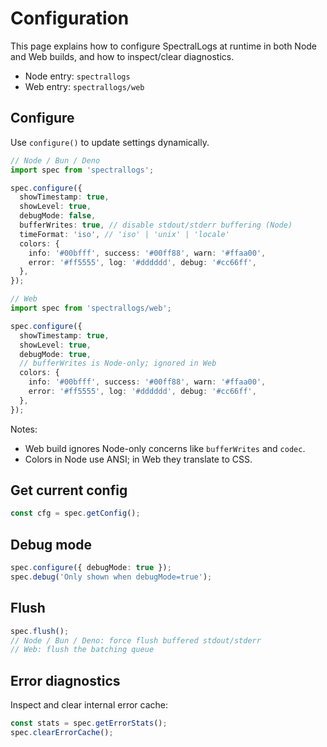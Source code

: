 # Configuration

This page explains how to configure SpectralLogs at runtime in both Node and Web builds, and how to inspect/clear diagnostics.

- Node entry: `spectrallogs`
- Web entry: `spectrallogs/web`

## Configure

Use `configure()` to update settings dynamically.

```ts
// Node / Bun / Deno
import spec from 'spectrallogs';

spec.configure({
  showTimestamp: true,
  showLevel: true,
  debugMode: false,
  bufferWrites: true, // disable stdout/stderr buffering (Node)
  timeFormat: 'iso', // 'iso' | 'unix' | 'locale'
  colors: {
    info: '#00bfff', success: '#00ff88', warn: '#ffaa00',
    error: '#ff5555', log: '#dddddd', debug: '#cc66ff',
  },
});
```

```ts
// Web
import spec from 'spectrallogs/web';

spec.configure({
  showTimestamp: true,
  showLevel: true,
  debugMode: true,
  // bufferWrites is Node-only; ignored in Web
  colors: {
    info: '#00bfff', success: '#00ff88', warn: '#ffaa00',
    error: '#ff5555', log: '#dddddd', debug: '#cc66ff',
  },
});
```

Notes:
- Web build ignores Node-only concerns like `bufferWrites` and `codec`.
- Colors in Node use ANSI; in Web they translate to CSS.

## Get current config

```ts
const cfg = spec.getConfig();
```

## Debug mode

```ts
spec.configure({ debugMode: true });
spec.debug('Only shown when debugMode=true');
```

## Flush

```ts
spec.flush();
// Node / Bun / Deno: force flush buffered stdout/stderr
// Web: flush the batching queue
```

## Error diagnostics

Inspect and clear internal error cache:

```ts
const stats = spec.getErrorStats();
spec.clearErrorCache();
```
